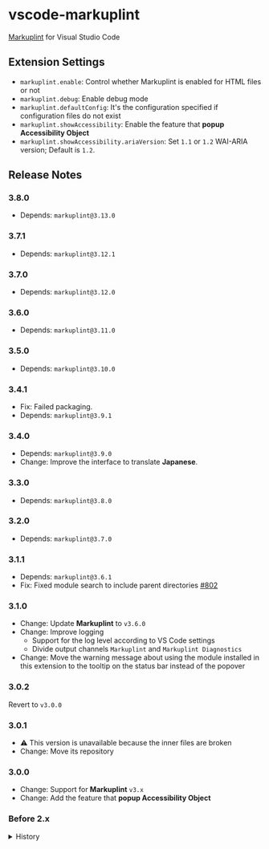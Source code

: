 # vscode-markuplint

[Markuplint](https://markuplint.dev) for Visual Studio Code

## Extension Settings

- `markuplint.enable`: Control whether Markuplint is enabled for HTML files or not
- `markuplint.debug`: Enable debug mode
- `markuplint.defaultConfig`: It's the configuration specified if configuration files do not exist
- `markuplint.showAccessibility`: Enable the feature that **popup Accessibility Object**
- `markuplint.showAccessibility.ariaVersion`: Set `1.1` or `1.2` WAI-ARIA version; Default is `1.2`.

## Release Notes

### 3.8.0

- Depends: `markuplint@3.13.0`

### 3.7.1

- Depends: `markuplint@3.12.1`

### 3.7.0

- Depends: `markuplint@3.12.0`

### 3.6.0

- Depends: `markuplint@3.11.0`

### 3.5.0

- Depends: `markuplint@3.10.0`

### 3.4.1

- Fix: Failed packaging.
- Depends: `markuplint@3.9.1`

### 3.4.0

- Depends: `markuplint@3.9.0`
- Change: Improve the interface to translate **Japanese**.

### 3.3.0

- Depends: `markuplint@3.8.0`

### 3.2.0

- Depends: `markuplint@3.7.0`

### 3.1.1

- Depends: `markuplint@3.6.1`
- Fix: Fixed module search to include parent directories [#802](https://github.com/markuplint/markuplint/pull/802)

### 3.1.0

- Change: Update **Markuplint** to `v3.6.0`
- Change: Improve logging
  - Support for the log level according to VS Code settings
  - Divide output channels `Markuplint` and `Markuplint Diagnostics`
- Change: Move the warning message about using the module installed in this extension to the tooltip on the status bar instead of the popover

### 3.0.2

Revert to `v3.0.0`

### 3.0.1

- :warning: This version is unavailable because the inner files are broken
- Change: Move its repository

### 3.0.0

- Change: Support for **Markuplint** `v3.x`
- Change: Add the feature that **popup Accessibility Object**

### Before 2.x

<details>
<summary>History</summary>

### 2.2.1

- Fix: Mis-resolving a target path for Windows.

### 2.2.0

- Change: Supports `Smarty` format. (Needs `@markuplint/smarty-parser`)
- Fix: The evaluation stops if thrown an error

### 2.1.1

- Fix: Did not run when changing a document

### 2.1.0

- Fix: Crash when no-installed markuplint
- Change: Default loading version `2.x`
- Change: Add the setting `markuplint.defaultConfig`
- Change: Add the setting `markuplint.debug`
- Change: Make it possible to edit the setting per langages

### 2.0.3

- Change: Output the `reason`.
- Change: Supports the `info` severity.
- Change: Improve debug logs.

### 2.0.2

- Change: Improve to debounce the execution.

### 2.0.0

- Change: Support for markuplint v2.x.

### 1.10.1

- Fix: The schema path.

### 1.10.0

- change: Support for `.astro` file and `@markuplint/astro-parser`
- update: dependencies

### 1.9.2

- Fix: The schema path.

### 1.9.1

- Fix: The repository path.

### 1.9.0

- update: Supported JSX Parser and JavaScript/TypeScript file.

### 1.8.0

- update: Supported some new languages/templates.

### 1.7.0

- update: Default [markuplint](https://github.com/markuplint/markuplint) version v1.0.0

### 1.6.0

- update: Default [markuplint](https://github.com/markuplint/markuplint) version v1.0.0-alpha.57
- change: Added default configuration

### 1.3.0

- update: Default [markuplint](https://github.com/markuplint/markuplint) version v1.0.0-alpha.53
- change: Added languages to support

### 1.2.0

- update: Default [markuplint](https://github.com/markuplint/markuplint) version v1.0.0-alpha.45
- change: Support for `.pug` file and `@markuplint/pug-parser`

### 1.1.0

- update: Default [markuplint](https://github.com/markuplint/markuplint) version v1.0.0-alpha.19
- change: Support for `.vue` file and `@markuplint/vue-parser`

### 1.0.0

- update: Default [markuplint](https://github.com/markuplint/markuplint) version v1.0.0-alpha

### 0.8.0

- change: Notify message when markuplint could not be found in the node_modules of the workspace.
- change: Show version of markuplint to status bar.

### 0.7.0

- change: Support for `.vue` file on Vue.js
- update: Default [markuplint](https://github.com/YusukeHirao/markuplint) version [v0.21.0](https://github.com/YusukeHirao/markuplint/releases/tag/v0.21.0)

### 0.6.0

- update: Default [markuplint](https://github.com/YusukeHirao/markuplint) version [v0.16.2](https://github.com/YusukeHirao/markuplint/releases/tag/v0.16.2)

### 0.5.1

- bugfix: Fix importing module error.

### 0.5.0

- change: Importing module [markuplint](https://github.com/YusukeHirao/markuplint) from node_modules on current working directory automatically
- update: Default [markuplint](https://github.com/YusukeHirao/markuplint) version [v0.14.0](https://github.com/YusukeHirao/markuplint/releases/tag/v0.14.0)

### 0.4.0

- update module [markuplint](https://github.com/YusukeHirao/markuplint) [v0.12.0](https://github.com/YusukeHirao/markuplint/releases/tag/v0.12.0)

### 0.3.0

- update module [markuplint](https://github.com/YusukeHirao/markuplint) [v0.11.0-beta.2](https://github.com/YusukeHirao/markuplint/releases/tag/v0.11.0-beta.2)

### 0.2.0

- update module [markuplint](https://github.com/YusukeHirao/markuplint) [v0.9.0](https://github.com/YusukeHirao/markuplint/releases/tag/v0.9.0)

### 0.1.1

- update module [markuplint](https://github.com/YusukeHirao/markuplint) [v0.7.0](https://github.com/YusukeHirao/markuplint/releases/tag/v0.7.0)

### 0.1.0

Trial release

</details>
